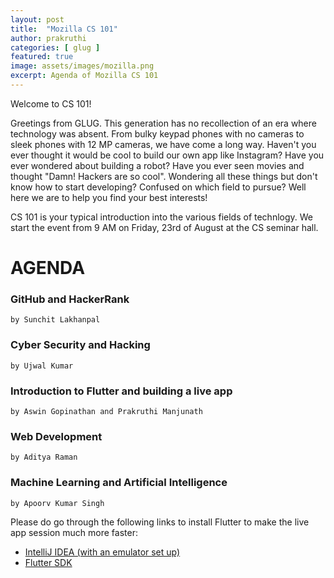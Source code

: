 ```yaml
---
layout: post
title:  "Mozilla CS 101"
author: prakruthi
categories: [ glug ]
featured: true
image: assets/images/mozilla.png
excerpt: Agenda of Mozilla CS 101 
---
```


Welcome to CS 101!

Greetings from GLUG.  This generation has no recollection of an era where technology was absent. From bulky keypad phones with no cameras to sleek phones with 12 MP cameras, we have come a long way. Haven't you ever thought it would be cool to build our own app like Instagram? Have you ever wondered about building a robot? Have you ever seen movies and thought "Damn! Hackers are so cool". Wondering all these things but don't know how to start developing? Confused on which field to pursue? Well here we are to help you find your best interests!

CS 101 is your typical introduction into the various fields of technlogy. We start the event from 9 AM on Friday, 23rd of August at the CS seminar hall. 


# AGENDA
### GitHub and HackerRank 
    by Sunchit Lakhanpal
### Cyber Security and Hacking
    by Ujwal Kumar
### Introduction to Flutter and building a live app
    by Aswin Gopinathan and Prakruthi Manjunath
### Web Development
    by Aditya Raman
### Machine Learning and Artificial Intelligence 
    by Apoorv Kumar Singh
    
Please do go through the following links to install Flutter to make the live app session much more faster:
- [IntelliJ IDEA (with an emulator set up)](https://www.jetbrains.com/idea/)
- [Flutter SDK](https://flutter.dev/docs/get-started/install)
    
